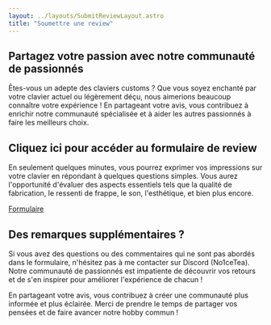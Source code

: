 ```yaml
---
layout: ../layouts/SubmitReviewLayout.astro
title: "Soumettre une review"
---
```


## Partagez votre passion avec notre communauté de passionnés

Êtes-vous un adepte des claviers customs ? Que vous soyez enchanté par votre clavier actuel ou légèrement déçu, nous aimerions beaucoup connaître votre expérience ! En partageant votre avis, vous contribuez à enrichir notre communauté spécialisée et à aider les autres passionnés à faire les meilleurs choix.

## Cliquez ici pour accéder au formulaire de review

En seulement quelques minutes, vous pourrez exprimer vos impressions sur votre clavier en répondant à quelques questions simples. Vous aurez l'opportunité d'évaluer des aspects essentiels tels que la qualité de fabrication, le ressenti de frappe, le son, l'esthétique, et bien plus encore.

[Formulaire](https://forms.gle/uGmSdY17oEi84P4h8)

## Des remarques supplémentaires ?

Si vous avez des questions ou des commentaires qui ne sont pas abordés dans le formulaire, n'hésitez pas à me contacter sur Discord (No1ceTea). Notre communauté de passionnés est impatiente de découvrir vos retours et de s'en inspirer pour améliorer l'expérience de chacun !

En partageant votre avis, vous contribuez à créer une communauté plus informée et plus éclairée. Merci de prendre le temps de partager vos pensées et de faire avancer notre hobby commun !
